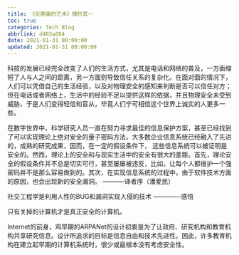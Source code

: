 ```yaml
---
title: 《反欺骗的艺术》摘抄其一
toc: true
categories: Tech Blog
abbrlink: d403a884
date: 2021-01-31 00:00:00
updated: 2021-01-31 00:00:00
---
```


科技的发展已经完全改变了人们的生活方式，尤其是电话和网络的普及，一方面缩短了人与人之间的距离，另一方面则导致信任关系的复杂化。在面对面的情况下，人们可以凭借自己的生活经验，以及对物理安全的感知来判断是否可以信任对方；但在电话或者网络上，生活中的经验不足以提供这样的依据，并且物理安全未受到威胁，于是人们变得轻信和盲从，毕竟人们宁可相信这个世界上诚实的人更多一些。

<!--more-->

在数字世界中，科学研究人员一直在努力寻求最佳的信息保护方案，甚至已经找到了可以实现理论上绝对安全的量子密码方法，大多数企业信息系统已经融入了先进的，成熟的研究成果，因而，在一定的假设条件下， 这些信息系统可以被证明是安全的。然而，理论上的安全和与现实生活中的安全有很大的差距。首先，理论安全的假设条件并不总是切实可行，甚至屡屡被违反，比如，让每个人都维护一个强密码并不是那么容易做到的。其次，在实现信息系统的过程中，由于软件技术方面的原因，也会出现新的安全漏洞。 ———–译者序（潘爱民）

社交工程学是利用人性的BUG和漏洞实现入侵的技术 ————-感悟

只有关掉的计算机才是真正安全的计算机。

Internet的前身，鸡早期的ARPANet的设计初衷是为了让政府、研究机构和教育机构共享研究信息。设计所追求的目标是信息自由和技术先进性。因此，许多教育机构在建立起早期的计算机系统时，很少或最根本没有考虑安全性。

